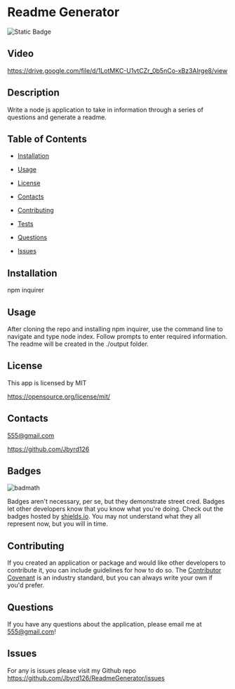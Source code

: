 # Readme Generator

![Static Badge](https://img.shields.io/badge/license-mit-brightgreen.svg)

## Video

https://drive.google.com/file/d/1LotMKC-U1vtCZr_0b5nCo-xBz3AIrge8/view

## Description

Write a node js application to take in information through a series of questions and generate a readme.

## Table of Contents

- [Installation](#installation)

- [Usage](#usage)

- [License](#license)

- [Contacts](#contacts)

- [Contributing](#contributing)

- [Tests](#tests)

- [Questions](#questions)

- [Issues](#issues)

## Installation

npm inquirer

## Usage

After cloning the repo and installing npm inquirer, use the command line to navigate and type node index. Follow prompts to enter required information. The readme will be created in the ./output folder.

## License

This app is licensed by MIT

https://opensource.org/license/mit/

## Contacts

555@gmail.com

https://github.com/Jbyrd126

## Badges

![badmath](https://img.shields.io/github/languages/top/lernantino/badmath)

Badges aren't necessary, per se, but they demonstrate street cred. Badges let other developers know that you know what you're doing. Check out the badges hosted by [shields.io](https://shields.io/). You may not understand what they all represent now, but you will in time.

## Contributing

If you created an application or package and would like other developers to contribute it, you can include guidelines for how to do so. The [Contributor Covenant](https://www.contributor-covenant.org/) is an industry standard, but you can always write your own if you'd prefer.

## Questions

If you have any questions about the application, please email me at 555@gmail.com!

## Issues

For any is issues please visit my Github repo https://github.com/Jbyrd126/ReadmeGenerator/issues
